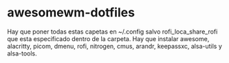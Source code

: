 # awesomewm-dotfiles
Hay que poner todas estas capetas en ~/.config salvo rofi_loca_share_rofi que esta especificado dentro de la carpeta. Hay que instalar awesome, alacritty, picom, dmenu, rofi, nitrogen, cmus, arandr, keepassxc, alsa-utils y alsa-tools.
